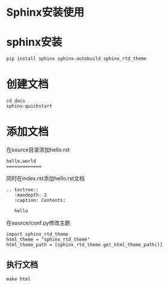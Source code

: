# Sphinx安装使用

# sphinx安装
``` 
pip install sphinx sphinx-autobuild sphinx_rtd_theme
```

# 创建文档
``` 
cd docs
sphinx-quickstart
```

# 添加文档
在source目录添加hello.rst
``` 
hello,world
=============
```

同时在index.rst添加hello.rst文档
``` 
.. toctree::
   :maxdepth: 2
   :caption: Contents:

   hello
```

在source/conf.py修改主题
``` 
import sphinx_rtd_theme
html_theme = "sphinx_rtd_theme"
html_theme_path = [sphinx_rtd_theme.get_html_theme_path()]
```

## 执行文档
``` 
make html
```